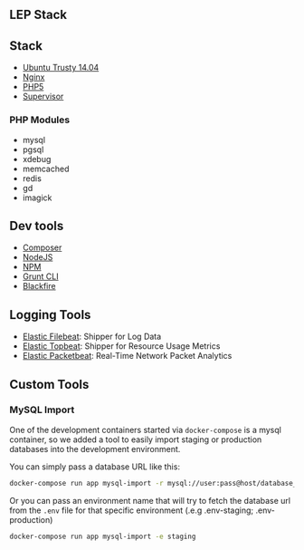 LEP Stack
---

## Stack
- [Ubuntu Trusty 14.04](http://releases.ubuntu.com/14.04/)
- [Nginx](http://nginx.org/)
- [PHP5](http://www.php.net/)
- [Supervisor](http://supervisord.org/)

### PHP Modules
- mysql
- pgsql
- xdebug 
- memcached
- redis
- gd
- imagick 

## Dev tools
- [Composer](https://getcomposer.org/)
- [NodeJS](https://nodejs.org/)
- [NPM](https://www.npmjs.com/)
- [Grunt CLI](http://gruntjs.com/)
- [Blackfire](https://blackfire.io/)

## Logging Tools
- [Elastic Filebeat](https://www.elastic.co/products/beats/filebeat): Shipper for Log Data
- [Elastic Topbeat](https://www.elastic.co/products/beats/topbeat): Shipper for Resource Usage Metrics
- [Elastic Packetbeat](https://www.elastic.co/products/beats/packetbeat): Real-Time Network Packet Analytics

## Custom Tools
### MySQL Import
One of the development containers started via `docker-compose` is a mysql container, so we added a tool to easily import staging or production databases into the development environment.

You can simply pass a database URL like this:
```sh
docker-compose run app mysql-import -r mysql://user:pass@host/database_name
```

Or you can pass an environment name that will try to fetch the database url from the `.env` file for that specific environment (.e.g .env-staging; .env-production)
```sh
docker-compose run app mysql-import -e staging
```